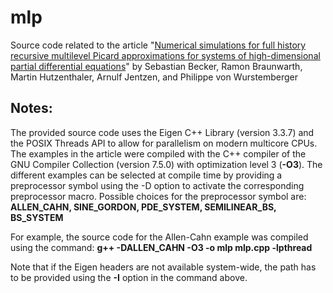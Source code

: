 # mlp
Source code related to the article "[Numerical simulations for full history recursive multilevel Picard approximations for systems of high-dimensional partial differential equations](https://arxiv.org/abs/2005.10206)" by Sebastian Becker, Ramon Braunwarth, Martin Hutzenthaler, Arnulf Jentzen, and Philippe von Wurstemberger

## Notes:
The provided source code uses the Eigen C++ Library (version 3.3.7) and the POSIX Threads API to allow for parallelism on modern multicore CPUs. The examples in the article were compiled with the C++ compiler of the GNU Compiler Collection (version 7.5.0) with optimization level 3 (**-O3**). The different examples can be selected at compile time by providing a preprocessor symbol using the -D option to activate the corresponding preprocessor macro. 
Possible choices for the preprocessor symbol are: **ALLEN_CAHN, SINE_GORDON, PDE_SYSTEM, SEMILINEAR_BS, BS_SYSTEM**

For example, the source code for the Allen-Cahn example was compiled using the command:
**g++ -DALLEN_CAHN -O3 -o mlp mlp.cpp -lpthread**

Note that if the Eigen headers are not available system-wide, the path has to be provided using the **-I** option in the command above.
